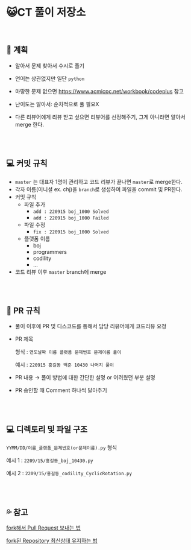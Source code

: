 # :smiley_cat:**CT 풀이 저장소**

<br>

## 📘 계획

- 알아서 문제 찾아서 수시로 풀기

- 언어는 상관없지만 일단 `python`

- 마땅한 문제 없으면 https://www.acmicpc.net/workbook/codeplus 참고

- 난이도는 알아서: 순차적으로 풀 필요X

- 다른 리뷰어에게 리뷰 받고 싶으면 리뷰어를 선정해주기, 그게 아니라면 알아서 merge 한다.

<br>

<br>

## 💻 커밋 규칙

- `master` 는 대표자 1명이 관리하고 코드 리뷰가 끝나면 `master`로 merge한다.
- 각자 이름(이니셜 ex. chj)을 `branch`로 생성하여 파일을 commit 및 PR한다.
- 커밋 규칙
    - 파일 추가
        - `add : 220915 boj_1000 Solved`
        - `add : 220915 boj_1000 Failed`
    - 파일 수정
        - `fix : 220915 boj_1000 Solved`
    - 플랫폼 이름
        - boj
        - programmers
        - codility
        - ...
- 코드 리뷰 이후 `master` branch에 merge

<br>

<br>

## 🍴 PR 규칙

- 풀이 이후에 PR 및 디스코드를 통해서 담당 리뷰어에게 코드리뷰 요청

- PR 제목

  형식  : `연도날짜 이름 플랫폼 문제번호 문제이름 풀이`
  
  예시  : `220915 홍길동 백준 10430 나머지 풀이`

- PR 내용 → 풀이 방법에 대한 간단한 설명 or 어려웠던 부분 설명

- PR 승인할 때 Comment 하나씩 달아주기

<br>

<br>

## 💻 디렉토리 및 파일 구조

`YYMM/DD/이름_플랫폼_문제번호(or문제이름).py` 형식

예시 1 : `2209/15/홍길동_boj_10430.py`

예시 2 : `2209/15/홍길동_codility_CyclicRotation.py`

<br>

<br>

## 💦 참고

[fork해서 Pull Request 보내는 법](https://wayhome25.github.io/git/2017/07/08/git-first-pull-request-story/)

[fork된 Repository 최신상태 유지하는 법](https://jybaek.tistory.com/775)
